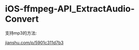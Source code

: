 # iOS-ffmpeg-API_ExtractAudio-Convert
支持mp3的方法:

[jianshu.com/p/5901c311d7b3](jianshu.com/p/5901c311d7b3)
